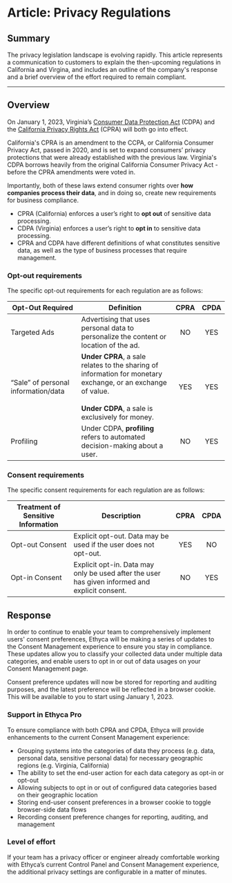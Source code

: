 # Article: Privacy Regulations

## Summary

The privacy legislation landscape is evolving rapidly. This article represents a communication to customers to explain the then-upcoming regulations in California and Virgina, and includes an outline of the company's response and a brief overview of the effort required to remain compliant.

---

## Overview
On January 1, 2023, Virginia’s [Consumer Data Protection Act](https://lis.virginia.gov/cgi-bin/legp604.exe?211+sum+SB1392) (CDPA) and the [California Privacy Rights Act](https://iapp.org/media/pdf/resource_center/ca_privacy_rights_act_2020_ballot_initiative.pdf) (CPRA) will both go into effect. 

California's CPRA is an amendment to the CCPA, or California Consumer Privacy Act, passed in 2020, and is set to expand consumers’ privacy protections that were already established with the previous law. Virginia's CDPA borrows heavily from the original California Consumer Privacy Act -  before the CPRA amendments were voted in.

Importantly, both of these laws extend consumer rights over **how companies process their data**, and in doing so, create new requirements for business compliance.

- CPRA (California) enforces a user’s right to **opt out** of sensitive data processing.
- CDPA (Virginia) enforces a user’s right to **opt in** to sensitive data processing.
- CPRA and CDPA have different definitions of what constitutes sensitive data, as well as the type of business processes that require management.

### Opt-out requirements

The specific opt-out requirements for each regulation are as follows:

| Opt-Out Required | Definition | CPRA | CPDA |
|---|---|:---:|:---:|
| Targeted Ads | Advertising that uses personal data to personalize the content or location of the ad. | NO | YES |
| “Sale” of personal information/data | **Under CPRA**, a sale relates to the sharing of information for monetary exchange, or an exchange of value.  <br><br> **Under CDPA**, a sale is exclusively for money. | YES | YES | 
| Profiling | Under CDPA, **profiling** refers to automated decision-making about a user. | NO | YES | 

### Consent requirements 

The specific consent requirements for each regulation are as follows:

| Treatment of Sensitive Information | Description | CPRA | CPDA |
|---|---|:---:|:---:|
| Opt-out Consent | Explicit opt-out. Data may be used if the user does not opt-out. | YES | NO |
| Opt-in Consent | Explicit opt-in. Data may only be used after the user has given informed and explicit consent. | NO | YES |


## Response
In order to continue to enable your team to comprehensively implement users' consent preferences, Ethyca will be making a series of updates to the Consent Management experience to ensure you stay in compliance. These updates allow you to classify your collected data under multiple data categories, and enable users to opt in or out of data usages on your Consent Management page.

Consent preference updates will now be stored for reporting and auditing purposes, and the latest preference will be reflected in a browser cookie. This will be available to you to start using January 1, 2023.


### Support in Ethyca Pro
To ensure compliance with both CPRA and CPDA, Ethyca will provide enhancements to the current Consent Management experience:

- Grouping systems into the categories of data they process (e.g. data, personal data, sensitive personal data) for necessary geographic regions (e.g. Virginia, California)
- The ability to set the end-user action for each data category as opt-in or opt-out
- Allowing subjects to opt in or out of configured data categories based on their geographic location 
- Storing end-user consent preferences in a browser cookie to toggle browser-side data flows
- Recording consent preference changes for reporting, auditing, and management

### Level of effort
If your team has a privacy officer or engineer already comfortable working with Ethyca’s current Control Panel and Consent Management experience, the additional privacy settings are configurable in a matter of minutes. 

